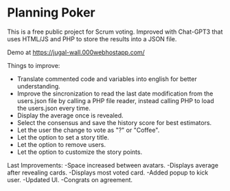 # Planning Poker 
This is a free public project for Scrum voting.
Improved with Chat-GPT3 that uses HTML/JS and PHP to store the results into a JSON file.

Demo at https://jugal-wall.000webhostapp.com/

Things to improve:
* Translate commented code and variables into english for better understanding.
* Improve the sincronization to read the last date modification from the users.json file by calling a PHP file reader, instead calling PHP to load the users.json every time.
* Display the average once is revealed.
* Select the consensus and save the history score for best estimators.
* Let the user the change to vote as "?" or "Coffee".
* Let the option to set a story title.
* Let the option to remove users.
* Let the option to customize the story points.

Last Improvements:
-Space increased between avatars.
-Displays average after revealing cards.
-Displays most voted card.
-Added popup to kick user.
-Updated UI.
-Congrats on agreement.
